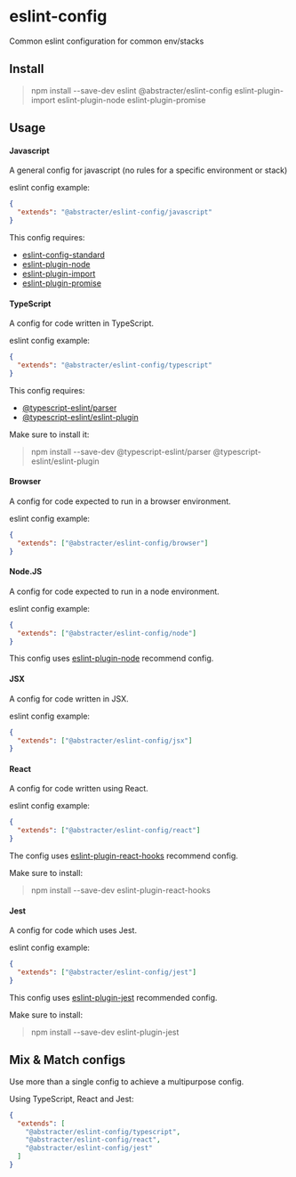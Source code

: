 # eslint-config

Common eslint configuration for common env/stacks

## Install

> npm install --save-dev eslint @abstracter/eslint-config eslint-plugin-import eslint-plugin-node eslint-plugin-promise

## Usage

#### Javascript
A general config for javascript (no rules for a specific environment or stack)

eslint config example:

```json
{
  "extends": "@abstracter/eslint-config/javascript"
}
```

This config requires:
- [eslint-config-standard](https://github.com/standard/eslint-config-standard)
- [eslint-plugin-node](https://github.com/mysticatea/eslint-plugin-node)
- [eslint-plugin-import](https://github.com/import-js/eslint-plugin-import)
- [eslint-plugin-promise](https://github.com/xjamundx/eslint-plugin-promise)

#### TypeScript
A config for code written in TypeScript.

eslint config example:

```json
{
  "extends": "@abstracter/eslint-config/typescript"
}
```

This config requires:
- [@typescript-eslint/parser](https://github.com/typescript-eslint/typescript-eslint)
- [@typescript-eslint/eslint-plugin](https://github.com/typescript-eslint/typescript-eslint/tree/master/packages/eslint-plugin)

Make sure to install it:
> npm install --save-dev @typescript-eslint/parser @typescript-eslint/eslint-plugin

#### Browser
A config for code expected to run in a browser environment.

eslint config example:

```json
{
  "extends": ["@abstracter/eslint-config/browser"]
}
```

#### Node.JS
A config for code expected to run in a node environment.

eslint config example:

```json
{
  "extends": ["@abstracter/eslint-config/node"]
}
```

This config uses [eslint-plugin-node](https://github.com/mysticatea/eslint-plugin-node) recommend config.

#### JSX
A config for code written in JSX.

eslint config example:

```json
{
  "extends": ["@abstracter/eslint-config/jsx"]
}
```

#### React
A config for code written using React.

eslint config example:

```json
{
  "extends": ["@abstracter/eslint-config/react"]
}
```

The config uses [eslint-plugin-react-hooks](https://github.com/facebook/react/tree/main/packages/eslint-plugin-react-hooks) recommend config.

Make sure to install:
> npm install --save-dev eslint-plugin-react-hooks

#### Jest
A config for code which uses Jest.

eslint config example:

```json
{
  "extends": ["@abstracter/eslint-config/jest"]
}
```

This config uses [eslint-plugin-jest](https://github.com/jest-community/eslint-plugin-jest) recommended config.

Make sure to install:
> npm install --save-dev eslint-plugin-jest

## Mix & Match configs

Use more than a single config to achieve a multipurpose config.  

Using TypeScript, React and Jest:

```json
{
  "extends": [
    "@abstracter/eslint-config/typescript",
    "@abstracter/eslint-config/react",
    "@abstracter/eslint-config/jest"
  ]
}
```
